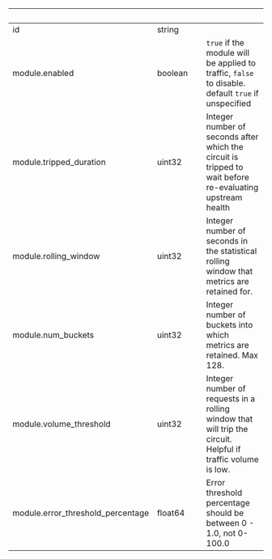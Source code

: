 
|&nbsp;|&nbsp;|&nbsp;|&nbsp;|
|---|---|---|---|
| id | string | |  |
| module.enabled | boolean | | `true` if the module will be applied to traffic, `false` to disable. default `true` if unspecified |
| module.tripped_duration | uint32 | | Integer number of seconds after which the circuit is tripped to wait before re-evaluating upstream health |
| module.rolling_window | uint32 | | Integer number of seconds in the statistical rolling window that metrics are retained for. |
| module.num_buckets | uint32 | | Integer number of buckets into which metrics are retained. Max 128. |
| module.volume_threshold | uint32 | | Integer number of requests in a rolling window that will trip the circuit. Helpful if traffic volume is low. |
| module.error_threshold_percentage | float64 | | Error threshold percentage should be between 0 - 1.0, not 0-100.0 |